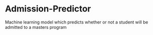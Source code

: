 # Admission-Predictor
Machine learning model which predicts whether or not a student will be admitted to a masters program

